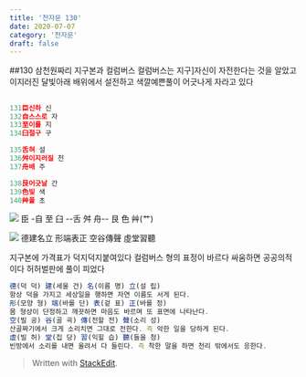 ```yaml
---
title: '천자문 130'
date: 2020-07-07
category: '천자문'
draft: false
---
```

  ##130 삼천원짜리 지구본과 컬럼버스
  컬럼버스는 지구]자신이  자전한다는 것을 알았고
  이지러진 달빛아래 배위에서 설전하고
  색깔예쁜풀이 어긋나게  자라고 있다
  

## 

```js
131臣신하 신
132自스스로 자
133至이를 지
134臼절구 구

135舌혀 설
136舛이지러질 천
137舟배 주

138艮어긋날 간
139色빛 색
140艸풀 초
```
![](https://i.ibb.co/f2gc0N9/2020-07-08-10-43-29.png)
臣 -自 至 臼 --舌 舛 舟-- 艮 色 艸(艹)


![](https://i.ibb.co/wBzV0DP/2020-07-08-11-00-48.png)
德建名立  形端表正
空谷傳聲  虛堂習聽

지구본에 가격표가  덕지덕지붙여있다
컬럼버스 형의 표정이 바르다
싸움하면 공공의적이다 
허허벌판에 풀이 피었다

```js
德(덕 덕) 建(세울 건) 名(이름 명) 立(설 립)
항상 덕을 가지고 세상일을 행하면 자연 이름도 서게 된다.
形(모양 형) 端(바를 단) 表(겉 표) 正(바를 정)
몸 형상이 단정하고 깨끗하면 마음도 바르며 또 표면에 나타난다.
空(빌 공) 谷(골 곡) 傳(전할 전) 聲(소리 성)
산골짜기에서 크게 소리치면 그대로 전한다. 즉 악한 일을 당하게 된다.
虛(빌 허) 堂(집 당) 習(익힐 습) 聽(들을 청)
빈방에서 소리를 내면 울려서 다 들린다. 즉 착한 말을 하면 천리 밖에서도 응한다.
```


> Written with [StackEdit](https://stackedit.io/).
<!--stackedit_data:
eyJoaXN0b3J5IjpbLTE4Njg4MDg2NDUsMTc2OTU5ODQ3MiwtMT
UyMTI5NDAyNCw4NzUwOTY2MzcsLTI2NTE2MDMyMF19
-->